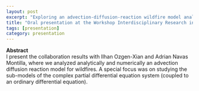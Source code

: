 ```yaml
---
layout: post
excerpt: "Exploring an advection-diffusion-reaction wildfire model analytically and with simulations" 
title: "Oral presentation at the Workshop Interdisciplinary Research in Ecological and Mathematical Analysis of Wildfire Hazards, 16.11.2023, Braunschweig (and online) "
tags: [presentation]
category: presentation
---
```


<b>Abstract</b><br>
I present the collaboration results with Ilhan Ozgen-Xian and Adrian Navas Montilla, where we analyzed analytically and numerically an advection diffusion reaction model for wildfires. A special focus was on studying the sub-models of the complex partial differential equation system (coupled to an ordinary differential equation). 
